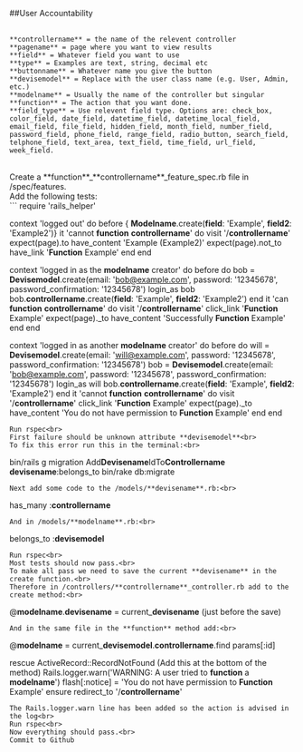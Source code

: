 ##User Accountability<br>
<br>
```
**controllername** = the name of the relevent controller
**pagename** = page where you want to view results
**field** = Whatever field you want to use
**type** = Examples are text, string, decimal etc
**buttonname** = Whatever name you give the button
**devisemodel** = Replace with the user class name (e.g. User, Admin, etc.)
**modelname** = Usually the name of the controller but singular
**function** = The action that you want done.
**field_type** = Use relevent field type. Options are: check_box, color_field, date_field, datetime_field, datetime_local_field, email_field, file_field, hidden_field, month_field, number_field, password_field, phone_field, range_field, radio_button, search_field, telphone_field, text_area, text_field, time_field, url_field, week_field.
```
<br>
Create a **function**_**controllername**_feature_spec.rb file in /spec/features.<br>
Add the following tests:<br>
```
require 'rails_helper'

context 'logged out' do 
	before { **Modelname**.create(**field**: 'Example', **field2**: 'Example2')}
	it 'cannot **function** **controllername**' do
		visit '/**controllername**'
		expect(page).to have_content 'Example (Example2)'
		expect(page).not_to have_link '**Function** Example'
	end
end

context 'logged in as the **modelname** creator' do 
	before do
		bob = **Devisemodel**.create(email: 'bob@example.com', password: '12345678', password_confirmation: '12345678')
		login_as bob
		bob.**controllername**.create(**field**: 'Example', **field2**: 'Example2')
	end
	it 'can **function** **controllername**' do
		visit '/**controllername**'
		click_link '**Function** Example'
		expect(page)._to have_content 'Successfully **Function** Example'
	end
end

context 'logged in as another **modelname** creator' do 
	before do
		will = **Devisemodel**.create(email: 'will@example.com', password: '12345678', password_confirmation: '12345678')
		bob = **Devisemodel**.create(email: 'bob@example.com', password: '12345678', password_confirmation: '12345678')
		login_as will
		bob.**controllername**.create(**field**: 'Example', **field2**: 'Example2')
	end
	it 'cannot **function** **controllername**' do
		visit '/**controllername**'
		click_link '**Function** Example'
		expect(page)._to have_content 'You do not have permission to **Function** Example'
	end
end
```
Run rspec<br>
First failure should be unknown attribute **devisemodel**<br>
To fix this error run this in the terminal:<br>
```
bin/rails g migration Add**Devisename**IdTo**Controllername** **devisename**:belongs_to
bin/rake db:migrate
```
Next add some code to the /models/**devisename**.rb:<br>
```
has_many :**controllername**
```
And in /models/**modelname**.rb:<br>
```
belongs_to :**devisemodel**
```
Run rspec<br>
Most tests should now pass.<br>
To make all pass we need to save the current **devisename** in the create function.<br>
Therefore in /controllers/**controllername**_controller.rb add to the create method:<br>
```
@**modelname**.**devisename** = current_**devisename** (just before the save)
```
And in the same file in the **function** method add:<br>
```
@**modelname** = current_**devisemodel**.**controllername**.find params[:id]

rescue ActiveRecord::RecordNotFound     (Add this at the bottom of the method)
	Rails.logger.warn('WARNING: A user tried to **function** a **modelname**')
	flash[:notice] = 'You do not have permission to **Function** Example'
ensure
	redirect_to '/**controllername**'
```
The Rails.logger.warn line has been added so the action is advised in the log<br>
Run rspec<br>
Now everything should pass.<br>
Commit to Github

